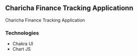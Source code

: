## Charicha Finance Tracking Applicationn
Charicha Finance Tracking Application 


### Technologies 
- Chakra UI
- Chart JS
